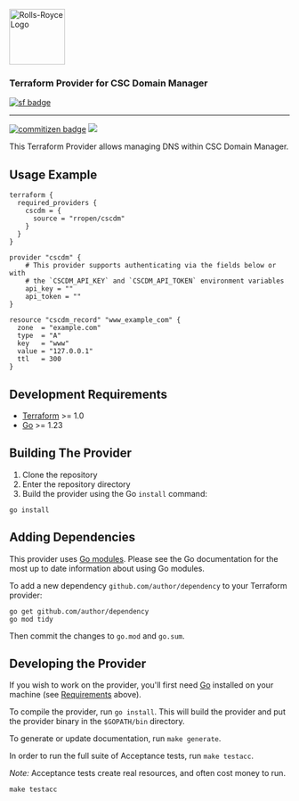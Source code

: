 <p>
    <img alt="Rolls-Royce Logo" width="100" src="https://raw.githubusercontent.com/rropen/MEC/main/src/frontend/public/logo4.png">
    <br>
    <h3>Terraform Provider for CSC Domain Manager</h3>
</p>
<p>
<a href="https://ghdocs.rollsroyce-sf.com"><img src="https://img.shields.io/badge/Rolls--Royce-Software%20Factory-10069f" alt="sf badge" /></a>
</p>

---

<p>
  <a href="http://commitizen.github.io/cz-cli/"><img src="https://img.shields.io/badge/commitizen-friendly-brightgreen?style=flat" alt="commitizen badge" /></a>
  <a href="https://go.dev/"><img src="https://img.shields.io/badge/golang-%2300ADD8.svg?style=flat&logo=go&logoColor=white" /></a>
</p>

This Terraform Provider allows managing DNS within CSC Domain Manager.

## Usage Example

```hcl
terraform {
  required_providers {
    cscdm = {
      source = "rropen/cscdm"
    }
  }
}

provider "cscdm" {
    # This provider supports authenticating via the fields below or with
    # the `CSCDM_API_KEY` and `CSCDM_API_TOKEN` environment variables
    api_key = ""
    api_token = ""
}

resource "cscdm_record" "www_example_com" {
  zone  = "example.com"
  type  = "A"
  key   = "www"
  value = "127.0.0.1"
  ttl   = 300
}
```

## Development Requirements

- [Terraform](https://developer.hashicorp.com/terraform/downloads) >= 1.0
- [Go](https://golang.org/doc/install) >= 1.23

## Building The Provider

1. Clone the repository
1. Enter the repository directory
1. Build the provider using the Go `install` command:

```shell
go install
```

## Adding Dependencies

This provider uses [Go modules](https://github.com/golang/go/wiki/Modules).
Please see the Go documentation for the most up to date information about using Go modules.

To add a new dependency `github.com/author/dependency` to your Terraform provider:

```shell
go get github.com/author/dependency
go mod tidy
```

Then commit the changes to `go.mod` and `go.sum`.

## Developing the Provider

If you wish to work on the provider, you'll first need [Go](http://www.golang.org) installed on your machine (see [Requirements](#requirements) above).

To compile the provider, run `go install`. This will build the provider and put the provider binary in the `$GOPATH/bin` directory.

To generate or update documentation, run `make generate`.

In order to run the full suite of Acceptance tests, run `make testacc`.

*Note:* Acceptance tests create real resources, and often cost money to run.

```shell
make testacc
```

